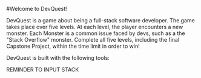 #Welcome to DevQuest!

DevQuest is a game about being a full-stack software developer. The game takes place over five levels. At each level, the player encounters a new monster. Each Monster is a common issue faced by devs, such as a the "Stack Overflow" monster. Complete all five levels, including the final Capstone Project, within the time limit in order to win!

DevQuest is built with the following tools:

REMINDER TO INPUT STACK
